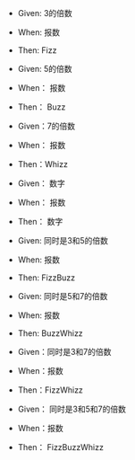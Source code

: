 - Given: 3的倍数
- When: 报数
- Then: Fizz

- Given: 5的倍数
- When： 报数
- Then： Buzz

- Given：7的倍数
- When： 报数
- Then：Whizz

- Given： 数字
- When： 报数
- Then： 数字

- Given: 同时是3和5的倍数
- When: 报数
- Then: FizzBuzz

- Given: 同时是5和7的倍数
- When: 报数
- Then: BuzzWhizz

- Given：同时是3和7的倍数
- When：报数
- Then：FizzWhizz

- Given： 同时是3和5和7的倍数
- When：报数
- Then： FizzBuzzWhizz
